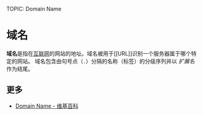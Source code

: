 TOPIC: Domain Name

# 域名

**域名**是指在[互联网](/zh-hans/glossary/Internet)的网站的地址。域名被用于[[URL]]识别一个服务器属于哪个特定的网站。
域名包含由句号点（`.`）分隔的名称（标签）的分级序列并以 *扩展名* 作为结尾。

## 更多

- [Domain Name - 维基百科](https://en.wikipedia.org/wiki/Domain_name)
